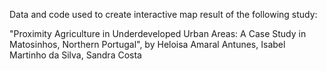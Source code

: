 Data and code used to create interactive map result of the following study:

"Proximity Agriculture in Underdeveloped Urban Areas: A Case Study in Matosinhos, Northern Portugal",
by Heloisa Amaral Antunes, Isabel Martinho da Silva, Sandra Costa




